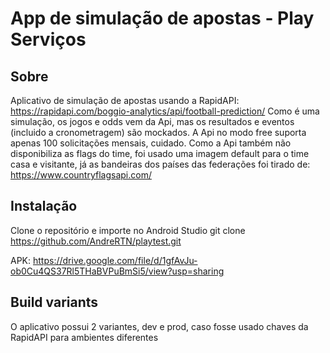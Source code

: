 # App de simulação de apostas - Play Serviços

## Sobre
Aplicativo de simulação de apostas usando a RapidAPI: https://rapidapi.com/boggio-analytics/api/football-prediction/
Como é uma simulação, os jogos e odds vem da Api, mas os resultados e eventos (incluido a cronometragem) são mockados.
A Api no modo free suporta apenas 100 solicitações mensais, cuidado. Como a Api também não disponibiliza as flags do time, foi usado
uma imagem default para o time casa e visitante, já as bandeiras dos países das federações foi tirado de: https://www.countryflagsapi.com/



## Instalação
Clone o repositório e importe no Android Studio
git clone https://github.com/AndreRTN/playtest.git

APK: https://drive.google.com/file/d/1gfAvJu-ob0Cu4QS37Rl5THaBVPuBmSi5/view?usp=sharing

## Build variants
O aplicativo possui 2 variantes, dev e prod, caso fosse usado chaves da RapidAPI para ambientes diferentes


